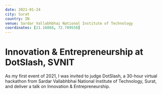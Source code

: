 ```yaml
---
date: 2021-01-24
city: Surat
country: IN
venue: Sardar Vallabhbhai National Institute of Technology
coordinates: [21.16068, 72.789558]
---
```


# Innovation & Entrepreneurship at DotSlash, SVNIT

As my first event of 2021, I was invited to judge DotSlash, a 30-hour virtual hackathon from Sardar Vallabhbhai National Institute of Technology, Surat, and deliver a talk on Innovation & Entrepreneurship.
